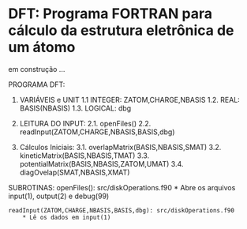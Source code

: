 # DFT: Programa FORTRAN para cálculo da estrutura eletrônica de um átomo

em construção ... 

PROGRAMA DFT:

1. VARIÁVEIS e UNIT
    1.1 INTEGER:
        ZATOM,CHARGE,NBASIS
    1.2. REAL:
        BASIS(NBASIS)
    1.3. LOGICAL:
        dbg

2. LEITURA DO INPUT:
    2.1. openFiles()
    2.2. readInput(ZATOM,CHARGE,NBASIS,BASIS,dbg)
3. Cálculos Iniciais:
    3.1. overlapMatrix(BASIS,NBASIS,SMAT)
    3.2. kineticMatrix(BASIS,NBASIS,TMAT)
    3.3. potentialMatrix(BASIS,NBASIS,ZATOM,UMAT)
    3.4. diagOvelap(SMAT,NBASIS,XMAT)



SUBROTINAS:
    openFiles(): src/diskOperations.f90
        * Abre os arquivos input(1), output(2) e debug(99)

    readInput(ZATOM,CHARGE,NBASIS,BASIS,dbg): src/diskOperations.f90
        * Lê os dados em input(1)


